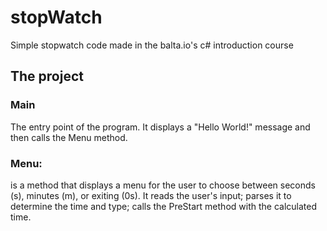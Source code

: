 # stopWatch
Simple stopwatch code made in the balta.io's c# introduction course

## The project

### Main 
The entry point of the program. It displays a "Hello World!" message and then calls the Menu method.

### Menu: 
is a method that displays a menu for the user to choose between seconds (s), minutes (m), or exiting (0s). 
It reads the user's input;
parses it to determine the time and type;
calls the PreStart method with the calculated time.